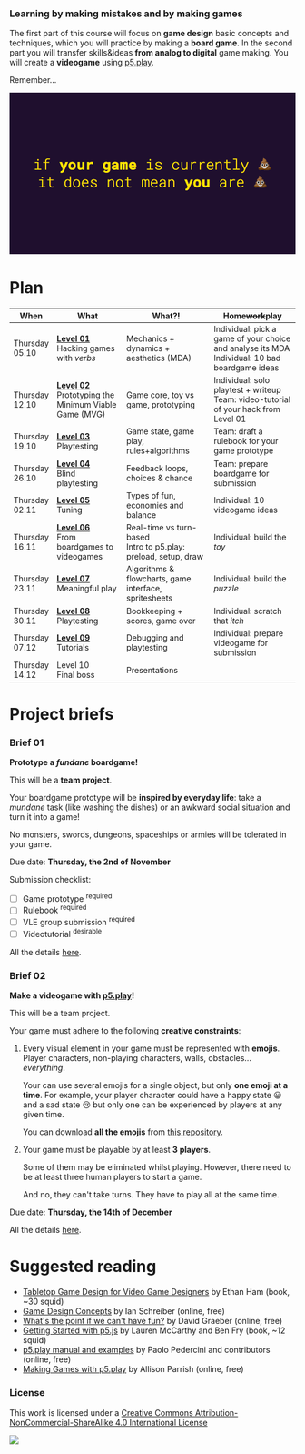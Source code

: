 ### Learning by making mistakes and by making games

<!-- During this unit you will undertake a **series of game development projects**. For each project, you **propose** a game that fits its specific brief and then **implement** it. Projects must be appropriate in scope, and pass an approval stage based on a project proposal submission and oral interview. Once projects are approved, you are expected to deliver the proposed game and document it fully. This **documentation** takes the form of images, video, commented source code, executables, websites, and written evaluation, following the method indicated in the project brief. -->

The first part of this course will focus on **game design** basic concepts and techniques, which you will practice by making a **board game**. In the second part you will transfer skills&ideas **from analog to digital** game making. You will create a **videogame** using [p5.play](http://p5play.molleindustria.org/).

Remember...

![](assets/cacca.png)

<!-- What this unit is NOT -->


# Plan

When | What | What?! | Home<del>work</del>play
---- | ---- | ------ | ----
Thursday <br>05.10 | [**Level 01**](levels/01) <br>Hacking games with *verbs* | Mechanics + dynamics + aesthetics (MDA) | Individual: pick a game of your choice and analyse its MDA <br>Individual: 10 bad boardgame ideas
Thursday <br>12.10 | [**Level 02**](levels/02) <br>Prototyping the Minimum Viable Game (MVG) | Game core, toy vs game, prototyping | Individual: solo playtest + writeup <br>Team: video-tutorial of your hack from Level 01
Thursday <br>19.10 | [**Level 03**](levels/03) <br>Playtesting | Game state, game play, rules+algorithms | Team: draft a rulebook for your game prototype
Thursday <br>26.10 | [**Level 04**](levels/04) <br>Blind playtesting | Feedback loops, choices & chance | Team: prepare boardgame for submission
Thursday <br>02.11 | [**Level 05**](levels/05) <br>Tuning | Types of fun, economies and balance | Individual: 10 videogame ideas
Thursday <br>16.11 | [**Level 06**](levels/06) <br>From boardgames to videogames | Real-time vs turn-based <br>Intro to p5.play: preload, setup, draw | Individual: build the *toy*
Thursday <br>23.11 | [**Level 07**](levels/07) <br>Meaningful play | Algorithms & flowcharts, game interface, spritesheets | Individual: build the *puzzle*
Thursday <br>30.11 | [**Level 08**](levels/08) <br>Playtesting | Bookkeeping + scores, game over | Individual: scratch that *itch*
Thursday <br>07.12 | [**Level 09**](levels/09) <br>Tutorials | Debugging and playtesting | Individual: prepare videogame for submission
Thursday <br>14.12 | Level 10 <br>Final boss | Presentations | <!-- Feedback from the players (students) -->

<!-- # Learning goals -->

<!-- # Rules of the road -->


# Project briefs

### Brief 01

**Prototype a *fundane* boardgame!**

This will be a **team project**.

Your boardgame prototype will be **inspired by everyday life**: take a *mundane* task (like washing the dishes) or an awkward social situation and turn it into a game!

No monsters, swords, dungeons, spaceships or armies will be tolerated in your game.

Due date: **Thursday, the 2nd of November**

Submission checklist:

- [ ] Game prototype <sup>required</sup>
- [ ] Rulebook <sup>required</sup>
- [ ] VLE group submission <sup>required</sup>
- [ ] Videotutorial <sup>desirable</sup>

All the details [here](levels/04/README.md#finalise-your-game-prototype-and-rulebook-team).

### Brief 02

**Make a videogame with [p5.play](http://p5play.molleindustria.org/)!**

This will be a team project.

Your game must adhere to the following **creative constraints**:

1. Every visual element in your game must be represented with **emojis**. Player characters, non-playing characters, walls, obstacles… *everything*.

	Your can use several emojis for a single object, but only **one emoji at a time**. For example, your player character could have a happy state :grinning: and a sad state :cry: but only one can be experienced by players at any given time.

	You can download **all the emojis** from [this repository](https://github.com/iamcal/emoji-data).
2. Your game must be playable by at least **3 players**.

	Some of them may be eliminated whilst playing. However, there need to be at least three human players to start a game.

	And no, they can't take turns. They have to play all at the same time.

Due date: **Thursday, the 14th of December**

All the details [here](levels/09/README.md#finalise-your-videogame-individual).


# Suggested reading

* [Tabletop Game Design for Video Game Designers](https://www.goodreads.com/book/show/22477999-tabletop-game-design-for-video-game-designers) by Ethan Ham (book, ~30 squid)
* [Game Design Concepts](https://gamedesignconcepts.wordpress.com/) by Ian Schreiber (online, free)
* [What's the point if we can't have fun?](https://thebaffler.com/salvos/whats-the-point-if-we-cant-have-fun) by David Graeber (online, free)
* [Getting Started with p5.js](https://wordery.com/getting-started-with-p5js-lauren-mccarthy-9781457186776) by Lauren McCarthy and Ben Fry (book, ~12 squid)
* [p5.play manual and examples](http://p5play.molleindustria.org) by Paolo Pedercini and contributors (online, free)
* [Making Games with p5.play](https://creative-coding.decontextualize.com/making-games-with-p5-play/) by Allison Parrish (online, free)




### License

This work is licensed under a [Creative Commons Attribution-NonCommercial-ShareAlike 4.0 International License](http://creativecommons.org/licenses/by-nc-sa/4.0)

[![](http://mirrors.creativecommons.org/presskit/buttons/88x31/svg/by-nc-sa.svg)](http://creativecommons.org/licenses/by-nc-sa/4.0)
